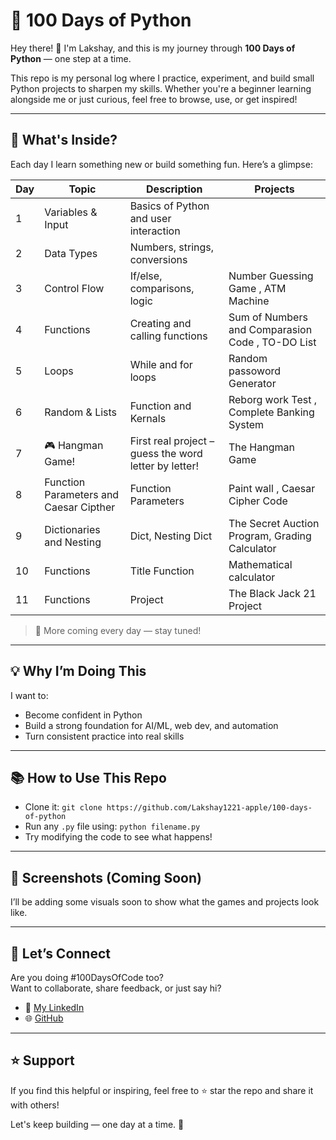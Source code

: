 # 🐍 100 Days of Python

Hey there! 👋 I'm Lakshay, and this is my journey through **100 Days of Python** — one step at a time.

This repo is my personal log where I practice, experiment, and build small Python projects to sharpen my skills. Whether you're a beginner learning alongside me or just curious, feel free to browse, use, or get inspired!

---

## 🚀 What's Inside?

Each day I learn something new or build something fun. Here’s a glimpse:

| Day | Topic | Description | Projects |
|-----|-------|-------------|----------|
| 1   | Variables & Input | Basics of Python and user interaction | 
| 2   | Data Types        | Numbers, strings, conversions |
| 3   | Control Flow      | If/else, comparisons, logic  | Number Guessing Game , ATM Machine| 
| 4   | Functions         | Creating and calling functions | Sum of Numbers and Comparasion Code , TO-DO List |
| 5   | Loops             | While and for loops | Random passoword Generator |
| 6   | Random & Lists    | Function and Kernals | Reborg work Test , Complete Banking System |
| 7   | 🎮 Hangman Game!  | First real project – guess the word letter by letter! | The Hangman Game |
| 8   | Function Parameters and Caesar Cipther | Function Parameters | Paint wall , Caesar Cipher Code |
| 9   | Dictionaries and Nesting | Dict, Nesting Dict | The Secret Auction Program, Grading Calculator |
| 10  |Functions | Title Function | Mathematical calculator |
| 11  |Functions |Project | The Black Jack 21 Project |


> 📌 More coming every day — stay tuned!

---

## 💡 Why I’m Doing This

I want to:
- Become confident in Python
- Build a strong foundation for AI/ML, web dev, and automation
- Turn consistent practice into real skills

---

## 📚 How to Use This Repo

- Clone it: `git clone https://github.com/Lakshay1221-apple/100-days-of-python`
- Run any `.py` file using: `python filename.py`
- Try modifying the code to see what happens!

---

## 📸 Screenshots (Coming Soon)

I’ll be adding some visuals soon to show what the games and projects look like.

---

## 🙌 Let’s Connect

Are you doing #100DaysOfCode too?  
Want to collaborate, share feedback, or just say hi?

- 💼 [My LinkedIn](www.linkedin.com/in/lakshay-raj-b53709303)
- 🌐 [GitHub](https://github.com/Lakshay1221-apple)

---

## ⭐ Support

If you find this helpful or inspiring, feel free to ⭐ star the repo and share it with others!

Let's keep building — one day at a time. 💪
